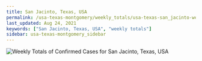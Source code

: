 ```yaml
---
title: San Jacinto, Texas, USA
permalink: /usa-texas-montgomery/weekly_totals/usa-texas-san_jacinto-weekly_totals.html
last_updated: Aug 24, 2021
keywords: ["San Jacinto, Texas, USA", "weekly totals"]
sidebar: usa-texas-montgomery_sidebar
---
```


![Weekly Totals of Confirmed Cases for San Jacinto, Texas, USA](/covid_tracker/images/graphs/usa-texas-san_jacinto-weekly_totals_graph.png)
